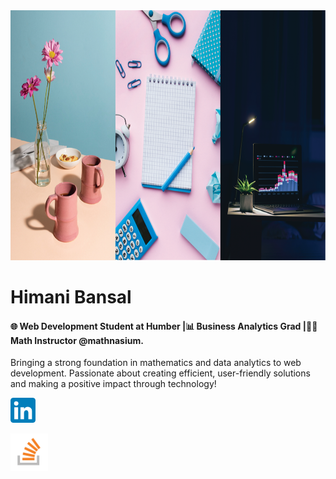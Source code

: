 <img src="./himani.png" alt="This is my vibe. Welcome to my Github Account!" width="900" height="400">

# Himani Bansal

#### 🌐 Web Development Student at Humber |📊 Business Analytics Grad |🧑‍🏫 Math Instructor @mathnasium. 

Bringing a strong foundation in mathematics and data analytics to web development. Passionate about creating efficient, user-friendly solutions and making a positive impact through technology!

[<img src="./LinkedIn_icon.svg.png" alt="Linkedin" width="40" height="40">](https://www.linkedin.com/in/himani-bansal-8bb2532a4/)

[<img src="./Stack_Overflow_icon.svg.png" alt="StackOverFlow" width="60" height="60">](https://stackoverflow.com/users/27218588/himani-bansal)

